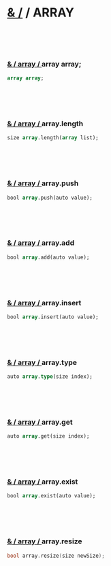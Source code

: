 # [& /](#)  / ARRAY 

<br>
<br>
<br>

### [& / array / ](#) array array;

<!--- ### array array; --->
 
```pascal  
array array; 

```

<br>
<br>
<br>

### [& / array / ](#) array.length 

<!--- ### array.length  --->

```pascal
size array.length(array list);
```

<br>
<br>
<br>

### [& / array / ](#) array.push

<!--- ### array.push  --->

```pascal
bool array.push(auto value);
```

<br>
<br>
<br>

### [& / array / ](#) array.add

<!--- ### array.add  --->

```pascal
bool array.add(auto value);
```

<br>
<br>
<br>

### [& / array / ](#) array.insert

<!--- ### array.insert  --->

```pascal
bool array.insert(auto value);
```

<br>
<br>
<br>

### [& / array / ](#) array.type 

<!--- ### array.type  --->

```pascal
auto array.type(size index);
```

<br>
<br>
<br>

### [& / array / ](#) array.get

<!--- ### array.get  --->

```pascal
auto array.get(size index);
```

<br>
<br>
<br>

### [& / array / ](#) array.exist

<!--- ### array.exist  --->

```pascal 
bool array.exist(auto value);
```

<br>
<br>
<br>

### [& / array / ](#) array.resize 

<!--- ### array.resize  --->

```c
bool array.resize(size newSize);
```

<br>
<br>
<br>




